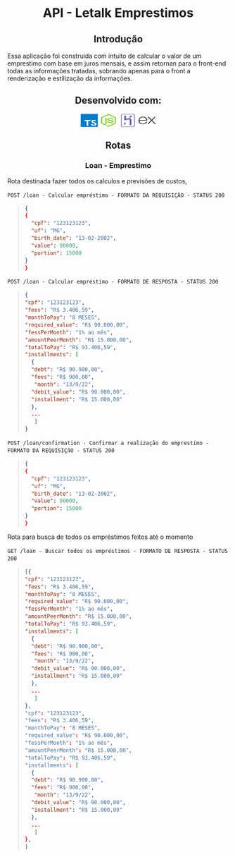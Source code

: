 <h1  align="center">API - Letalk Emprestimos</h1>

<h2 align="center">Introdução</h2>
   
   Essa aplicação foi construida com intuito de calcular o valor de um emprestimo com base em juros mensais, e assim retornan para o front-end todas as informações tratadas, sobrando apenas para o front a renderização e estilização da informações.
    
##

<h2 align="center"> Desenvolvido com:</h2>
<div align="center" style="display: inline_block">
  <img align="center" alt="Typescript" height="30" width="40" src="https://raw.githubusercontent.com/devicons/devicon/master/icons/typescript/typescript-plain.svg">
  <img align="center" alt="Node" height="30" width="40" src="https://raw.githubusercontent.com/devicons/devicon/master/icons/nodejs/nodejs-original.svg">
  <img align="center" alt="heroku" height="30" width="40" src="https://github.com/devicons/devicon/blob/master/icons/heroku/heroku-original.svg">
  <img align="center" alt="express" height="30" width="40" src="https://github.com/devicons/devicon/blob/master/icons/express/express-original.svg">
  
 </div>
 
   ##
   
<div align="center" style="display: inline_block">
 <h2  align="center">Rotas</h2>
</div>

<div align="center" style="display: inline_block"> 
<h3>Loan - Emprestimo</h3>
</div>

<div align="left" style="display: inline_block">

Rota destinada fazer todos os calculos e previsões de custos,

`POST /loan - Calcular empréstimo - FORMATO DA REQUISIÇÂO - STATUS 200`

> ```json
> {
>{
>	"cpf": "123123123",
>	"uf": "MG",
>	"birth_date": "13-02-2002",
>	"value": 90000,
>	"portion": 15000
>}
> }
> ```


`POST /loan - Calcular empréstimo - FORMATO DE RESPOSTA - STATUS 200`

> ```json
>{
>"cpf": "123123123",
>"fees": "R$ 3.406,59",
>"monthToPay": "8 MESES",
>"required_value": "R$ 90.000,00",
>"fessPerMonth": "1% ao mês",
>"amountPeerMonth": "R$ 15.000,00",
>"totalToPay": "R$ 93.406,59",
>"installments": [
>	{
>	"debt": "R$ 90.900,00",
>	"fees": "R$ 900,00",
>    "month": "13/9/22",
>	"debit_value": "R$ 90.000,00",
>	"installment": "R$ 15.000,00"
>	},
>   ...
>    ]
>}
> ```

`POST /loan/confirmation - Confirmar a realização do emprestimo - FORMATO DA REQUISIÇãO - STATUS 200`

> ```json
> {
>{
>	"cpf": "123123123",
>	"uf": "MG",
>	"birth_date": "13-02-2002",
>	"value": 90000,
>	"portion": 15000
>}
> }
> ```


<div align="left" style="display: inline_block">

Rota para busca de todos os empréstimos feitos até o momento

`GET /loan - Buscar todos os empréstimos - FORMATO DE RESPOSTA - STATUS 200`


> ```json
>[{
>"cpf": "123123123",
>"fees": "R$ 3.406,59",
>"monthToPay": "8 MESES",
>"required_value": "R$ 90.000,00",
>"fessPerMonth": "1% ao mês",
>"amountPeerMonth": "R$ 15.000,00",
>"totalToPay": "R$ 93.406,59",
>"installments": [
>	{
>	"debt": "R$ 90.900,00",
>	"fees": "R$ 900,00",
>    "month": "13/9/22",
>	"debit_value": "R$ 90.000,00",
>	"installment": "R$ 15.000,00"
>	},
>   ...
>    ]
>},
>"cpf": "123123123",
>"fees": "R$ 3.406,59",
>"monthToPay": "8 MESES",
>"required_value": "R$ 90.000,00",
>"fessPerMonth": "1% ao mês",
>"amountPeerMonth": "R$ 15.000,00",
>"totalToPay": "R$ 93.406,59",
>"installments": [
>	{
>	"debt": "R$ 90.900,00",
>	"fees": "R$ 900,00",
>    "month": "13/9/22",
>	"debit_value": "R$ 90.000,00",
>	"installment": "R$ 15.000,00"
>	},
>   ...
>    ]
>},
>]
> ```

